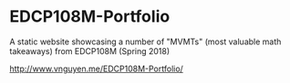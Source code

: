 # EDCP108M-Portfolio
A static website showcasing a number of "MVMTs" (most valuable math takeaways) from EDCP108M (Spring 2018)

http://www.vnguyen.me/EDCP108M-Portfolio/

